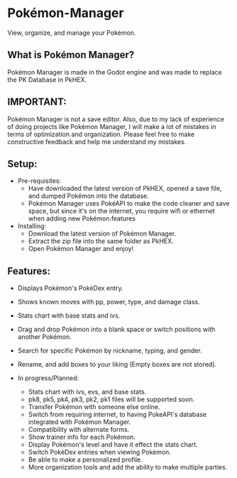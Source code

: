 # Pokémon-Manager
View, organize, and manage your Pokémon.


What is Pokémon Manager?
-
Pokémon Manager is made in the Godot engine and was made to replace the PK Database in PkHEX.

IMPORTANT:
-
Pokémon Manager is not a save editor. Also, due to my lack of experience of doing projects like Pokémon Manager, I will make a lot of mistakes in terms of optimization and organization. Please feel free to make constructive feedback and help me understand my mistakes. 
 
Setup:
-

- Pre-requisites:
  - Have downloaded the latest version of PkHEX, opened a save file, and dumped Pokémon into the database.
  - Pokémon Manager uses PokéAPI to make the code cleaner and save space, but since it's on the internet, you require wifi or ethernet when adding new Pokémon.features 
- Installing:
  - Download the latest version of Pokémon Manager.
  - Extract the zip file into the same folder as PkHEX.
  - Open Pokémon Manager and enjoy!
  
Features:
- 
 - Displays Pokémon's PokéDex entry.
 - Shows known moves with pp, power, type, and damage class.
 - Stats chart with base stats and ivs.
 - Drag and drop Pokémon into a blank space or switch positions with another Pokémon.
 - Search for specific Pokémon by nickname, typing, and gender.
 - Rename, and add boxes to your liking (Empty boxes are not stored).

 - In progress/Planned:
   - Stats chart with ivs, evs, and base stats.
   - pk8, pk5, pk4, pk3, pk2, pk1 files will be supported soon.
   - Transfer Pokémon with someone else online.
   - Switch from requiring internet, to having PokeAPI's database integrated with Pokémon Manager.
   - Compatibility with alternate forms.
   - Show trainer info for each Pokémon.
   - Display Pokémon's level and have it effect the stats chart.
   - Switch PokéDex entries when viewing Pokémon.
   - Be able to make a personalized profile.
   - More organization tools and add the ability to make multiple parties.
 
